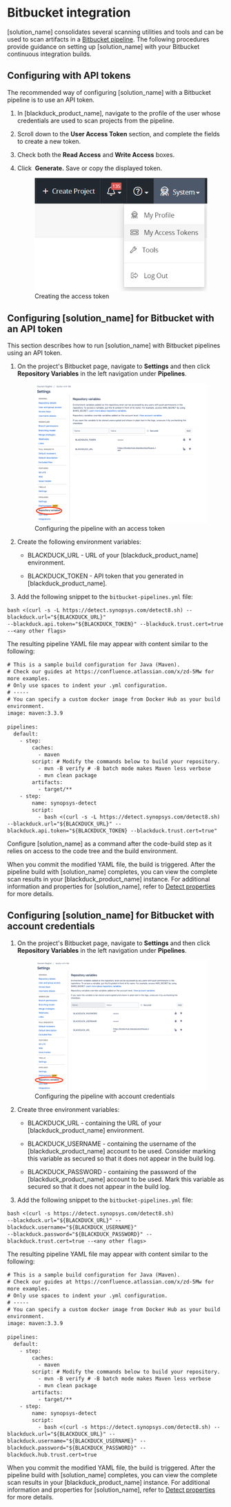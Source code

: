 # Bitbucket integration
[solution_name] consolidates several scanning utilities and tools and can be used to scan artifacts in a [Bitbucket pipeline](https://bitbucket.org/product/features/pipelines). The following procedures provide guidance on setting up [solution_name] with your Bitbucket continuous integration builds.

## Configuring with API tokens

The recommended way of configuring [solution_name] with a Bitbucket pipeline is to use an API token.   

1. In [blackduck_product_name], navigate to the profile of the user whose credentials are used to scan projects from the pipeline.
2. Scroll down to the **User Access Token** section, and complete the fields to create a new token.
3. Check both the **Read Access** and **Write Access** boxes.
4. Click  **Generate.** Save or copy the displayed token.

    <figure>
    <img src="../bitbucket/images/myaccesstokens.png"
         alt="Creating an access token">
    <figcaption>Creating the access token</figcaption>
    </figure>
	
## Configuring [solution_name] for Bitbucket with an API token

This section describes how to run [solution_name] with Bitbucket pipelines using an API token. 

1.	On the project's Bitbucket page, navigate to **Settings** and then click **Repository Variables** in the left navigation under **Pipelines**.

	<figure>
    <img src="../bitbucket/images/xapitoken.png"
         alt="Configuring with an access token">
    <figcaption>Configuring the pipeline with an access token</figcaption>
    </figure>

2.	Create the following environment variables:

	- BLACKDUCK_URL - URL of your [blackduck_product_name] environment.

	- BLACKDUCK_TOKEN - API token that you generated in [blackduck_product_name].
	
3.	Add the following snippet to the `bitbucket-pipelines.yml` file:

```
bash <(curl -s -L https://detect.synopsys.com/detect8.sh) --blackduck.url="${BLACKDUCK_URL}" 
--blackduck.api.token="${BLACKDUCK_TOKEN}" --blackduck.trust.cert=true --<any other flags>
```

The resulting pipeline YAML file may appear with content similar to the following:

```
# This is a sample build configuration for Java (Maven).
# Check our guides at https://confluence.atlassian.com/x/zd-5Mw for more examples.
# Only use spaces to indent your .yml configuration.
# -----
# You can specify a custom docker image from Docker Hub as your build environment.
image: maven:3.3.9
  
pipelines:
  default:
    - step:
        caches:
          - maven
        script: # Modify the commands below to build your repository.
          - mvn -B verify # -B batch mode makes Maven less verbose
          - mvn clean package
        artifacts:
          - target/**
    - step:
        name: synopsys-detect
        script:
          - bash <(curl -s -L https://detect.synopsys.com/detect8.sh) --blackduck.url="${BLACKDUCK_URL}" --blackduck.api.token="${BLACKDUCK_TOKEN} --blackduck.trust.cert=true"
```

<note type="note">Configure [solution_name] as a command after the code-build step as it relies on access to the code tree and the build environment.</note>

When you commit the modified YAML file, the build is triggered. After the pipeline build with [solution_name] completes, you can view the complete scan results in your [blackduck_product_name] instance. For additional information and properties for [solution_name], refer to [Detect properties](../../properties/all-properties.md) for more details.
 	

## Configuring [solution_name] for Bitbucket with account credentials

1. On the project's Bitbucket page, navigate to **Settings** and then click **Repository Variables** in the left navigation under **Pipelines**.

    <figure>
    <img src="../bitbucket/images/xcreds.png"
         alt="Configuring the pipeline with account credentials">
    <figcaption>Configuring the pipeline with account credentials</figcaption>
    </figure>

3. Create three environment variables:

	- BLACKDUCK_URL - containing the URL of your [blackduck_product_name] environment.

	- BLACKDUCK_USERNAME - containing the username of the [blackduck_product_name] account to be used. Consider marking this variable as secured so that it does not appear in the build log.

	- BLACKDUCK_PASSWORD - containing the password of the [blackduck_product_name] account to be used. Mark this variable as secured so that it does not appear in the build log.
	
4.	Add the following snippet to the `bitbucket-pipelines.yml` file:

```
bash <(curl -s https://detect.synopsys.com/detect8.sh) 
--blackduck.url="${BLACKDUCK_URL}" --blackduck.username="${BLACKDUCK_USERNAME}" 
--blackduck.password="${BLACKDUCK_PASSWORD}" --blackduck.trust.cert=true --<any other flags>
```	
	
The resulting pipeline YAML file may appear with content similar to the following:
	
```	
# This is a sample build configuration for Java (Maven).
# Check our guides at https://confluence.atlassian.com/x/zd-5Mw for more examples.
# Only use spaces to indent your .yml configuration.
# -----
# You can specify a custom docker image from Docker Hub as your build environment.
image: maven:3.3.9
  
pipelines:
  default:
    - step:
        caches:
          - maven
        script: # Modify the commands below to build your repository.
          - mvn -B verify # -B batch mode makes Maven less verbose
          - mvn clean package
        artifacts:
          - target/**
    - step:
        name: synopsys-detect
        script:
          - bash <(curl -s https://detect.synopsys.com/detect8.sh) --blackduck.url="${BLACKDUCK_URL}" --blackduck.username="${BLACKDUCK_USERNAME}" --blackduck.password="${BLACKDUCK_PASSWORD}" --blackduck.hub.trust.cert=true 
```
	
When you commit the modified YAML file, the build is triggered. After the pipeline build with [solution_name] completes, you can view the complete scan results in your [blackduck_product_name] instance. For additional information and properties for [solution_name], refer to [Detect properties](../../properties/all-properties.md) for more details.
